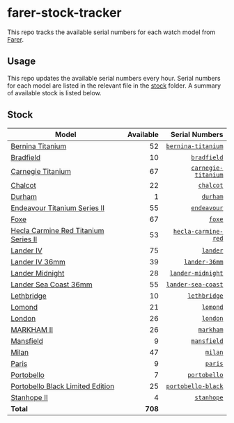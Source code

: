 # farer-stock-tracker

This repo tracks the available serial numbers for each watch model from [Farer](https://farer.com).

## Usage

This repo updates the available serial numbers every hour. Serial numbers for each model are listed in the relevant file in the [stock](./stock) folder. A summary of available stock is listed below.

## Stock

| Model | Available | Serial Numbers |
| ----- | --------: | -------------: |
| [Bernina Titanium](https://usd.farer.com/products/bernina-titanium) | 52 | [`bernina-titanium`](./stock/bernina-titanium) |
| [Bradfield](https://usd.farer.com/products/bradfield) | 10 | [`bradfield`](./stock/bradfield) |
| [Carnegie Titanium](https://usd.farer.com/products/carnegie-titanium) | 67 | [`carnegie-titanium`](./stock/carnegie-titanium) |
| [Chalcot](https://usd.farer.com/products/chalcot) | 22 | [`chalcot`](./stock/chalcot) |
| [Durham](https://usd.farer.com/products/durham) | 1 | [`durham`](./stock/durham) |
| [Endeavour Titanium Series II](https://usd.farer.com/products/endeavour) | 55 | [`endeavour`](./stock/endeavour) |
| [Foxe](https://usd.farer.com/products/foxe) | 67 | [`foxe`](./stock/foxe) |
| [Hecla Carmine Red Titanium Series II](https://usd.farer.com/products/hecla-carmine-red) | 53 | [`hecla-carmine-red`](./stock/hecla-carmine-red) |
| [Lander IV](https://usd.farer.com/products/lander) | 75 | [`lander`](./stock/lander) |
| [Lander IV 36mm](https://usd.farer.com/products/lander-36mm) | 39 | [`lander-36mm`](./stock/lander-36mm) |
| [Lander Midnight](https://usd.farer.com/products/lander-midnight) | 28 | [`lander-midnight`](./stock/lander-midnight) |
| [Lander Sea Coast 36mm](https://usd.farer.com/products/lander-sea-coast) | 55 | [`lander-sea-coast`](./stock/lander-sea-coast) |
| [Lethbridge](https://usd.farer.com/products/lethbridge) | 10 | [`lethbridge`](./stock/lethbridge) |
| [Lomond](https://usd.farer.com/products/lomond) | 21 | [`lomond`](./stock/lomond) |
| [London](https://usd.farer.com/products/london) | 26 | [`london`](./stock/london) |
| [MARKHAM II](https://usd.farer.com/products/markham) | 26 | [`markham`](./stock/markham) |
| [Mansfield](https://usd.farer.com/products/mansfield) | 9 | [`mansfield`](./stock/mansfield) |
| [Milan](https://usd.farer.com/products/milan) | 47 | [`milan`](./stock/milan) |
| [Paris](https://usd.farer.com/products/paris) | 9 | [`paris`](./stock/paris) |
| [Portobello](https://usd.farer.com/products/portobello) | 7 | [`portobello`](./stock/portobello) |
| [Portobello Black Limited Edition](https://usd.farer.com/products/portobello-black) | 25 | [`portobello-black`](./stock/portobello-black) |
| [Stanhope II](https://usd.farer.com/products/stanhope) | 4 | [`stanhope`](./stock/stanhope) |
| **Total** | **708** | |
